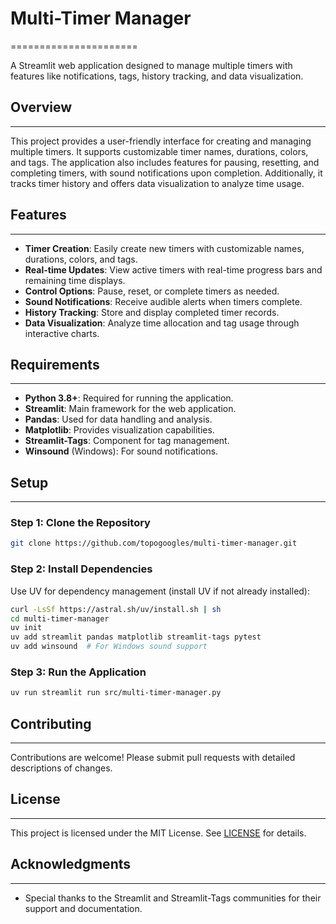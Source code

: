 
# Multi-Timer Manager

======================

A Streamlit web application designed to manage multiple timers with features like notifications, tags, history tracking, and data visualization.

## Overview

-----------

This project provides a user-friendly interface for creating and managing multiple timers. It supports customizable timer names, durations, colors, and tags. The application also includes features for pausing, resetting, and completing timers, with sound notifications upon completion. Additionally, it tracks timer history and offers data visualization to analyze time usage.

## Features

------------

- **Timer Creation**: Easily create new timers with customizable names, durations, colors, and tags.
- **Real-time Updates**: View active timers with real-time progress bars and remaining time displays.
- **Control Options**: Pause, reset, or complete timers as needed.
- **Sound Notifications**: Receive audible alerts when timers complete.
- **History Tracking**: Store and display completed timer records.
- **Data Visualization**: Analyze time allocation and tag usage through interactive charts.


## Requirements

------------

- **Python 3.8+**: Required for running the application.
- **Streamlit**: Main framework for the web application.
- **Pandas**: Used for data handling and analysis.
- **Matplotlib**: Provides visualization capabilities.
- **Streamlit-Tags**: Component for tag management.
- **Winsound** (Windows): For sound notifications.


## Setup

--------

### Step 1: Clone the Repository

```bash
git clone https://github.com/topogoogles/multi-timer-manager.git
```


### Step 2: Install Dependencies

Use UV for dependency management (install UV if not already installed):

```bash
curl -LsSf https://astral.sh/uv/install.sh | sh
cd multi-timer-manager
uv init
uv add streamlit pandas matplotlib streamlit-tags pytest
uv add winsound  # For Windows sound support
```


### Step 3: Run the Application

```bash
uv run streamlit run src/multi-timer-manager.py
```


## Contributing

------------

Contributions are welcome! Please submit pull requests with detailed descriptions of changes.

## License

-------

This project is licensed under the MIT License. See [LICENSE](LICENSE) for details.

## Acknowledgments

---------------

- Special thanks to the Streamlit and Streamlit-Tags communities for their support and documentation.

